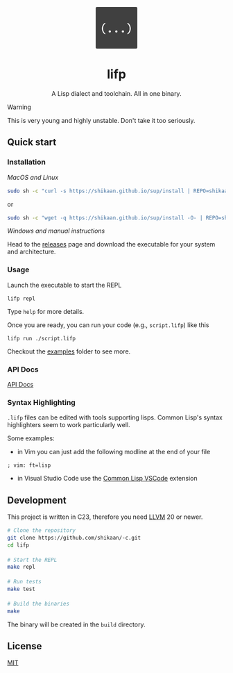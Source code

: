 <p align="center">
  <img width="96" height="96" src="./docs/logo.png" alt="logo">
</p>

<h1 align="center">lifp</h1>

<p align="center">
A Lisp dialect and toolchain. All in one binary.
</p>

> [!WARNING]  
> This is very young and highly unstable. Don't take it too seriously.

## Quick start

### Installation

_MacOS and Linux_
```sh
sudo sh -c "curl -s https://shikaan.github.io/sup/install | REPO=shikaan/lifp sh -"
```

or

```sh
sudo sh -c "wget -q https://shikaan.github.io/sup/install -O- | REPO=shikaan/lifp sh -"
```

_Windows and manual instructions_

Head to the [releases](https://github.com/shikaan/lifp/releases) page and download the executable for your system and architecture.

### Usage

Launch the executable to start the REPL
```shell
lifp repl
```

Type `help` for more details.

Once you are ready, you can run your code (e.g., `script.lifp`) like this

```shell
lifp run ./script.lifp
```

Checkout the [examples](./examples) folder to see more. 

### API Docs

[API Docs](https://shikaan.github.io/lifp-c/)

### Syntax Highlighting

`.lifp` files can be edited with tools supporting lisps. Common Lisp's syntax highlighters seem to work particularly well.

Some examples:

 - in Vim you can just add the following modline at the end of your file

```
; vim: ft=lisp
```

 - in Visual Studio Code use the [Common Lisp VSCode](https://marketplace.visualstudio.com/items?itemName=ailisp.commonlisp-vscode) extension

## Development

This project is written in C23, therefore you need [LLVM](https://releases.llvm.org) 20 or newer.

```bash
# Clone the repository
git clone https://github.com/shikaan/-c.git
cd lifp

# Start the REPL
make repl

# Run tests
make test

# Build the binaries
make
```

The binary will be created in the `build` directory.

## License

[MIT](./LICENSE)
